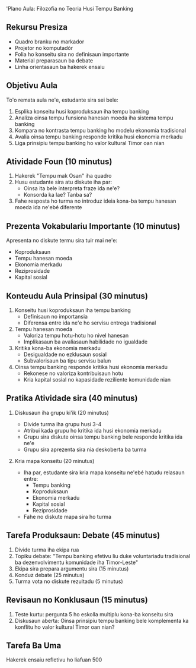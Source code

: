 'Plano Aula: Filozofia no Teoria Husi Tempu Banking

## Rekursu Presiza
- Quadro branku no markador
- Projetor no komputadór
- Folia ho konseitu sira no definisaun importante
- Material preparasaun ba debate
- Linha orientasaun ba hakerek ensaiu

## Objetivu Aula
To'o remata aula ne'e, estudante sira sei bele:
1. Esplika konseitu husi koproduksaun iha tempu banking
2. Analiza oinsa tempu funsiona hanesan moeda iha sistema tempu banking
3. Kompara no kontrasta tempu banking ho modelu ekonomia tradisional
4. Avalia oinsa tempu banking responde kritika husi ekonomia merkadu
5. Liga prinsipiu tempu banking ho valor kultural Timor oan nian

## Atividade Foun (10 minutus)
1. Hakerek "Tempu mak Osan" iha quadro
2. Husu estudante sira atu diskute iha par:
   - Oinsa ita bele interpreta fraze ida ne'e?
   - Konsorda ka lae? Tanba sa?
3. Fahe resposta ho turma no introduz ideia kona-ba tempu hanesan moeda ida ne'ebé diferente

## Prezenta Vokabulariu Importante (10 minutus)
Apresenta no diskute termu sira tuir mai ne'e:
- Koproduksaun
- Tempu hanesan moeda
- Ekonomia merkadu
- Reziprosidade
- Kapital sosial

## Konteudu Aula Prinsipal (30 minutus)
1. Konseitu husi koproduksaun iha tempu banking
   - Definisaun no importansia
   - Diferensa entre ida ne'e ho servisu entrega tradisional
2. Tempu hanesan moeda
   - Valoriza tempu hotu-hotu ho nivel hanesan
   - Implikasaun ba avaliasaun habilidade no igualdade
3. Kritika kona-ba ekonomia merkadu
   - Desigualdade no ezklusaun sosial
   - Subvalorisaun ba tipu servisu balun
4. Oinsa tempu banking responde kritika husi ekonomia merkadu
   - Rekonese no valoriza kontribuisaun hotu
   - Kria kapital sosial no kapasidade reziliente komunidade nian

## Pratika Atividade sira (40 minutus)
1. Diskusaun iha grupu ki'ik (20 minutus)
   - Divide turma iha grupu husi 3-4
   - Atribui kada grupu ho kritika ida husi ekonomia merkadu
   - Grupu sira diskute oinsa tempu banking bele responde kritika ida ne'e
   - Grupu sira aprezenta sira nia deskoberta ba turma

2. Kria mapa konseitu (20 minutus)
   - Iha par, estudante sira kria mapa konseitu ne'ebé hatudu relasaun entre:
     * Tempu banking
     * Koproduksaun
     * Ekonomia merkadu
     * Kapital sosial
     * Reziprosidade
   - Fahe no diskute mapa sira ho turma

## Tarefa Produksaun: Debate (45 minutus)
1. Divide turma iha ekipa rua
2. Topiku debate: "Tempu banking efetivu liu duke voluntariadu tradisional ba dezenvolvimentu komunidade iha Timor-Leste"
3. Ekipa sira prepara argumentu sira (15 minutus)
4. Konduz debate (25 minutus)
5. Turma vota no diskute rezultadu (5 minutus)

## Revisaun no Konklusaun (15 minutus)
1. Teste kurtu: pergunta 5 ho eskolla multiplu kona-ba konseitu sira
2. Diskusaun aberta: Oinsa prinsipiu tempu banking bele komplementa ka konflitu ho valor kultural Timor oan nian?

## Tarefa Ba Uma
Hakerek ensaiu refletivu ho liafuan 500